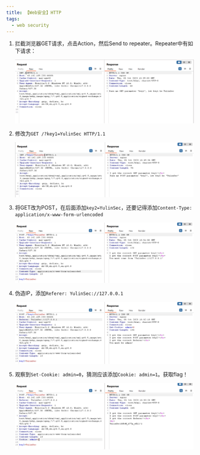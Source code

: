 ```yaml
---
title: 【Web安全】HTTP
tags:
  - web security
---
```


1. 拦截浏览器GET请求，点击Action，然后Send to repeater。Repeater中有如下请求：
   
   ![](/img/posts/zh/2023-10-04/00101.png)

2. 修改为`GET /?key1=YulinSec HTTP/1.1`
   
   ![](/img/posts/zh/2023-10-04/00102.png)

3. 将GET改为POST，在后面添加`key2=YulinSec`，还要记得添加`Content-Type: application/x-www-form-urlencoded`

   ![](/img/posts/zh/2023-10-04/00103.png)

4. 伪造IP，添加`Referer: YulinSec://127.0.0.1`

   ![](/img/posts/zh/2023-10-04/00104.png)

5. 观察到`Set-Cookie: admin=0`，猜测应该添加`Cookie: admin=1`。获取flag！
   
   ![](/img/posts/zh/2023-10-04/00105.png)